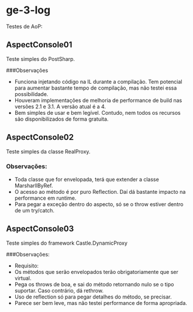 # ge-3-log

Testes de AoP:

## AspectConsole01
Teste simples do PostSharp.

###Observações
* Funciona injetando código na IL durante a compilação. Tem potencial para aumentar bastante tempo de compilação, mas não testei essa possibilidade.
 * Houveram implementações de melhoria de performance de build nas versões 2.1 e 3.1. A versão atual é a 4.
* Bem simples de usar e bem legível. Contudo, nem todos os recursos são disponibilizados de forma gratuita.

## AspectConsole02
Teste simples da classe RealProxy.

### Observações:
* Toda classe que for envelopada, terá que extender a classe MarsharllByRef.
* O acesso ao método é por puro Reflection. Daí dá bastante impacto na performance em runtime.
* Para pegar a exceção dentro do aspecto, só se o throw estiver dentro de um try/catch.

## AspectConsole03

Teste simples do framework Castle.DynamicProxy

###Observações:
* Requisito:
 * Os métodos que serão envelopados terão obrigatoriamente que ser virtual.
* Pega os throws de boa, e sai do método retornando nulo se o tipo suportar. Caso contrário, dá rethrow.
* Uso de reflection só para pegar detalhes do método, se precisar.
* Parece ser bem leve, mas não testei performance de forma apropriada.